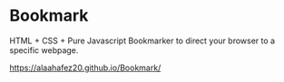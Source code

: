 # Bookmark

HTML + CSS + Pure Javascript Bookmarker to direct your browser to a specific webpage.

https://alaahafez20.github.io/Bookmark/
